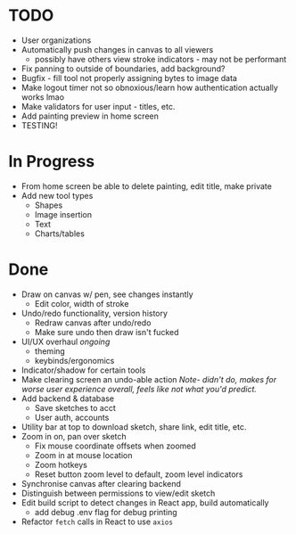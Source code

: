# TODO
- User organizations
- Automatically push changes in canvas to all viewers
    - possibly have others view stroke indicators - may not be performant
- Fix panning to outside of boundaries, add background?
- Bugfix - fill tool not properly assigning bytes to image data
- Make logout timer not so obnoxious/learn how authentication actually works lmao
- Make validators for user input - titles, etc.
- Add painting preview in home screen
- TESTING!

# In Progress
- From home screen be able to delete painting, edit title, make private
- Add new tool types
    - Shapes
    - Image insertion
    - Text
    - Charts/tables
    
# Done
- Draw on canvas w/ pen, see changes instantly
    - Edit color, width of stroke
- Undo/redo functionality, version history
    - Redraw canvas after undo/redo
    - Make sure undo then draw isn't fucked
- UI/UX overhaul *ongoing*
    - theming
    - keybinds/ergonomics
- Indicator/shadow for certain tools
- Make clearing screen an undo-able action *Note- didn't do, makes for worse
  user experience overall, feels like not what you'd predict.*
- Add backend & database
    - Save sketches to acct
    - User auth, accounts
- Utility bar at top to download sketch, share link, edit title, etc.
- Zoom in on, pan over sketch
    - Fix mouse coordinate offsets when zoomed
    - Zoom in at mouse location
    - Zoom hotkeys
    - Reset button zoom level to default, zoom level indicators
- Synchronise canvas after clearing backend
- Distinguish between permissions to view/edit sketch
- Edit build script to detect changes in React app, build automatically
    - add debug .env flag for debug printing
- Refactor `fetch` calls in React to use `axios`
